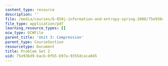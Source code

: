 ```yaml
---
content_type: resource
description: ''
file: /media/courses/6-050j-information-and-entropy-spring-2008/75e936d9bacb0fb5b97a9355dcaca045_MIT6_050JS08_ps_02.pdf
file_type: application/pdf
learning_resource_types: []
ocw_type: OCWFile
parent_title: 'Unit 3: Compression'
parent_type: CourseSection
resourcetype: Document
title: Problem Set 2
uid: 75e936d9-bacb-0fb5-b97a-9355dcaca045
---
```

